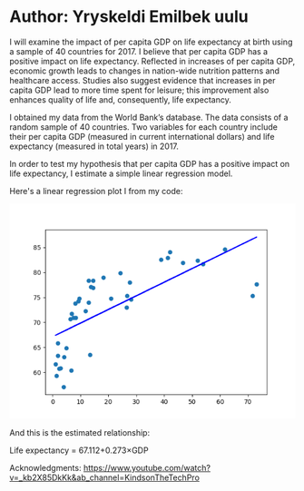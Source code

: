 # Author: Yryskeldi Emilbek uulu

I will examine the impact of per capita GDP on life expectancy at birth using a sample of 40 countries for 2017. I believe that per capita GDP has a positive impact on life expectancy. Reflected in increases of per capita GDP, economic growth leads to changes in nation-wide nutrition patterns and healthcare access. Studies also suggest evidence that increases in per capita GDP lead to more time spent for leisure; this improvement also enhances quality of life and, consequently, life expectancy.

I obtained my data from the World Bank’s database. The data consists of a random sample of 40 countries. Two variables for each country include their per capita GDP (measured in current international dollars) and life expectancy (measured in total years) in 2017. 

In order to test my hypothesis that per capita GDP has a positive impact on life expectancy, I estimate a simple linear regression model.

Here's a linear regression plot I from my code:

![picture](eco250_linear.png)

And this is the estimated relationship:

Life expectancy = 67.112+0.273×GDP

Acknowledgments:
https://www.youtube.com/watch?v=_kb2X85DkKk&ab_channel=KindsonTheTechPro